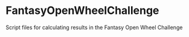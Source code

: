 # FantasyOpenWheelChallenge
Script files for calculating results in the Fantasy Open Wheel Challenge
